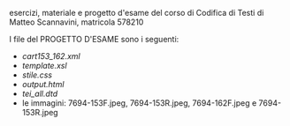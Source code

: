 esercizi, materiale e progetto d'esame del corso di Codifica di Testi di Matteo Scannavini, matricola 578210

I file del PROGETTO D'ESAME sono i seguenti:
* *cart153_162.xml*
* *template.xsl*
* *stile.css*
* *output.html*
* *tei_all.dtd*
* le immagini: 7694-153F.jpeg, 7694-153R.jpeg, 7694-162F.jpeg e 7694-153R.jpeg
